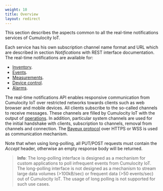 ```yaml
---
weight: 10
title: Overview
layout: redirect
---
```


This section describes the aspects common to all the real-time notifications services of Cumulocity IoT.

Each service has his own subscription channel name format and URL which are described in section *Notifications* with REST interface documentation. The real-time notifications are available for:

-   [Inventory](/reference/inventory).
-   [Events](/reference/events).
-   [Measurements](/reference/measurements).
-   [Device control](/reference/device-control).
-   [Alarms](/reference/alarms).

The real-time notifications API enables responsive communication from Cumulocity IoT over restricted networks towards clients such as web browser and mobile devices. All clients subscribe to the so-called channels to receive messages. These channels are filled by Cumulocity IoT with the output of [operations](/reference/device-control). In addition, particular system channels are used for the initial handshake with clients, subscription to channels, removal from channels and connection. The [Bayeux protocol](https://docs.cometd.org/current/reference/#_concepts_bayeux_protocol) over HTTPS or WSS is used as communication mechanism.

Note that when using long-polling, all PUT/POST requests must contain the _Accept_ header, otherwise an empty response body will be returned.

> **Info**: The long-polling interface is designed as a mechanism for custom applications to poll infrequent events from Cumulocity IoT. The long-polling interface is not designed as a mechanism to stream large data volumes (>100kB/sec) or frequent data (>50 events/sec) out of Cumulocity IoT. The usage of long polling is not supported for such use cases.
